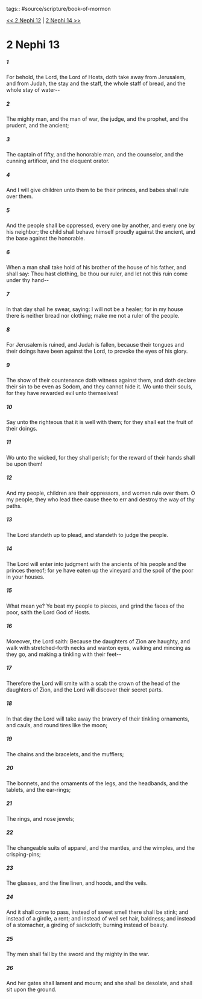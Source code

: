 tags:: #source/scripture/book-of-mormon

[<< 2 Nephi 12](/book-of-mormon/02_2_Nephi/2_Nephi_12.md) | [2 Nephi 14 >>](/book-of-mormon/02_2_Nephi/2_Nephi_14.md)

# 2 Nephi 13

##### 1

For behold, the Lord, the Lord of Hosts, doth take away from Jerusalem, and from Judah, the stay and the staff, the whole staff of bread, and the whole stay of water--

##### 2

The mighty man, and the man of war, the judge, and the prophet, and the prudent, and the ancient;

##### 3

The captain of fifty, and the honorable man, and the counselor, and the cunning artificer, and the eloquent orator.

##### 4

And I will give children unto them to be their princes, and babes shall rule over them.

##### 5

And the people shall be oppressed, every one by another, and every one by his neighbor; the child shall behave himself proudly against the ancient, and the base against the honorable.

##### 6

When a man shall take hold of his brother of the house of his father, and shall say: Thou hast clothing, be thou our ruler, and let not this ruin come under thy hand--

##### 7

In that day shall he swear, saying: I will not be a healer; for in my house there is neither bread nor clothing; make me not a ruler of the people.

##### 8

For Jerusalem is ruined, and Judah is fallen, because their tongues and their doings have been against the Lord, to provoke the eyes of his glory.

##### 9

The show of their countenance doth witness against them, and doth declare their sin to be even as Sodom, and they cannot hide it. Wo unto their souls, for they have rewarded evil unto themselves!

##### 10

Say unto the righteous that it is well with them; for they shall eat the fruit of their doings.

##### 11

Wo unto the wicked, for they shall perish; for the reward of their hands shall be upon them!

##### 12

And my people, children are their oppressors, and women rule over them. O my people, they who lead thee cause thee to err and destroy the way of thy paths.

##### 13

The Lord standeth up to plead, and standeth to judge the people.

##### 14

The Lord will enter into judgment with the ancients of his people and the princes thereof; for ye have eaten up the vineyard and the spoil of the poor in your houses.

##### 15

What mean ye? Ye beat my people to pieces, and grind the faces of the poor, saith the Lord God of Hosts.

##### 16

Moreover, the Lord saith: Because the daughters of Zion are haughty, and walk with stretched-forth necks and wanton eyes, walking and mincing as they go, and making a tinkling with their feet--

##### 17

Therefore the Lord will smite with a scab the crown of the head of the daughters of Zion, and the Lord will discover their secret parts.

##### 18

In that day the Lord will take away the bravery of their tinkling ornaments, and cauls, and round tires like the moon;

##### 19

The chains and the bracelets, and the mufflers;

##### 20

The bonnets, and the ornaments of the legs, and the headbands, and the tablets, and the ear-rings;

##### 21

The rings, and nose jewels;

##### 22

The changeable suits of apparel, and the mantles, and the wimples, and the crisping-pins;

##### 23

The glasses, and the fine linen, and hoods, and the veils.

##### 24

And it shall come to pass, instead of sweet smell there shall be stink; and instead of a girdle, a rent; and instead of well set hair, baldness; and instead of a stomacher, a girding of sackcloth; burning instead of beauty.

##### 25

Thy men shall fall by the sword and thy mighty in the war.

##### 26

And her gates shall lament and mourn; and she shall be desolate, and shall sit upon the ground.
